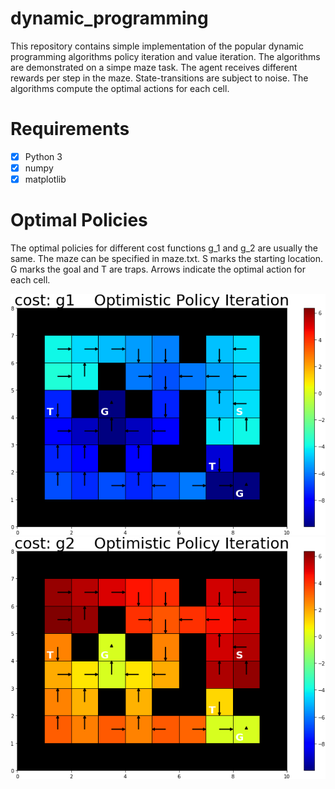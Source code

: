 # dynamic_programming
This repository contains simple implementation of the popular dynamic programming algorithms policy iteration and value iteration. The algorithms are demonstrated on a simpe maze task. The agent receives different rewards per step in the maze. State-transitions are subject to noise. The algorithms compute the optimal actions for each cell.

# Requirements
- [x] Python 3
- [x] numpy
- [x] matplotlib

# Optimal Policies
The optimal policies for different cost functions g_1 and g_2 are usually the same.
The maze can be specified in maze.txt. S marks the starting location. G marks the goal and T are traps. Arrows indicate the optimal action for each cell.


<img src="https://github.com/janek-gross/dynamic_programming/blob/master/plots/cost: g1%20%20%20 Optimistic Policy Iteration.png?raw=true" width="600" />
<img src="https://github.com/janek-gross/dynamic_programming/blob/master/plots/cost: g2%20%20%20 Optimistic Policy Iteration.png?raw=true" width="600" />



